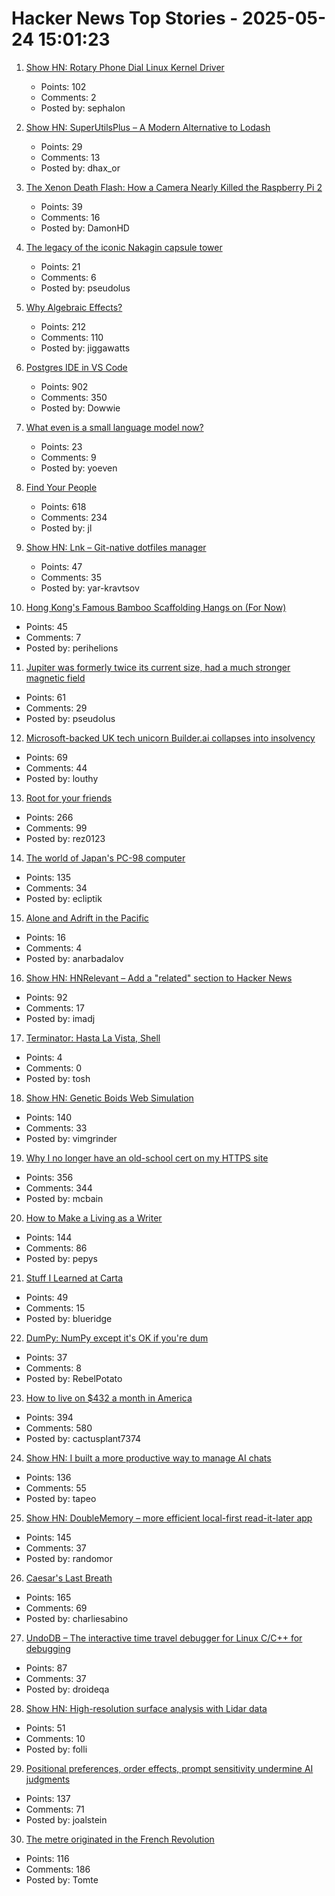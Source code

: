 # Hacker News Top Stories - 2025-05-24 15:01:23

1. [Show HN: Rotary Phone Dial Linux Kernel Driver](https://gitlab.com/sephalon/rotary_dial_kmod)
   - Points: 102
   - Comments: 2
   - Posted by: sephalon

2. [Show HN: SuperUtilsPlus – A Modern Alternative to Lodash](https://github.com/dhaxor/super-utils-plus)
   - Points: 29
   - Comments: 13
   - Posted by: dhax_or

3. [The Xenon Death Flash: How a Camera Nearly Killed the Raspberry Pi 2](https://magnus919.com/2025/05/the-xenon-death-flash-how-a-camera-nearly-killed-the-raspberry-pi-2/)
   - Points: 39
   - Comments: 16
   - Posted by: DamonHD

4. [The legacy of the iconic Nakagin capsule tower](https://www.designboom.com/architecture/moma-nakagin-capsule-tower-exhibition-many-lives-museum-modern-art-new-york-05-23-2025/)
   - Points: 21
   - Comments: 6
   - Posted by: pseudolus

5. [Why Algebraic Effects?](https://antelang.org/blog/why_effects/)
   - Points: 212
   - Comments: 110
   - Posted by: jiggawatts

6. [Postgres IDE in VS Code](https://techcommunity.microsoft.com/blog/adforpostgresql/announcing-a-new-ide-for-postgresql-in-vs-code-from-microsoft/4414648)
   - Points: 902
   - Comments: 350
   - Posted by: Dowwie

7. [What even is a small language model now?](https://jigsawstack.com/blog/what-even-is-a-small-language-model-now--ai)
   - Points: 23
   - Comments: 9
   - Posted by: yoeven

8. [Find Your People](https://foundersatwork.posthaven.com/find-your-people)
   - Points: 618
   - Comments: 234
   - Posted by: jl

9. [Show HN: Lnk – Git-native dotfiles manager](https://github.com/yarlson/lnk)
   - Points: 47
   - Comments: 35
   - Posted by: yar-kravtsov

10. [Hong Kong's Famous Bamboo Scaffolding Hangs on (For Now)](https://www.nytimes.com/2025/05/24/world/asia/hongkong-bamboo-scaffolding.html)
   - Points: 45
   - Comments: 7
   - Posted by: perihelions

11. [Jupiter was formerly twice its current size, had a much stronger magnetic field](https://phys.org/news/2025-05-jupiter-current-size-stronger-magnetic.html)
   - Points: 61
   - Comments: 29
   - Posted by: pseudolus

12. [Microsoft-backed UK tech unicorn Builder.ai collapses into insolvency](https://www.ft.com/content/9fdb4e2b-93ea-436d-92e5-fa76ee786caa)
   - Points: 69
   - Comments: 44
   - Posted by: louthy

13. [Root for your friends](https://josephthacker.com/personal/2025/05/13/root-for-your-friends.html)
   - Points: 266
   - Comments: 99
   - Posted by: rez0123

14. [The world of Japan's PC-98 computer](https://strangecomforts.com/the-strange-world-of-japans-pc-98-computer/)
   - Points: 135
   - Comments: 34
   - Posted by: ecliptik

15. [Alone and Adrift in the Pacific](https://www.theatlantic.com/magazine/archive/2025/06/commercial-fisherman-shipwreck/682580/)
   - Points: 16
   - Comments: 4
   - Posted by: anarbadalov

16. [Show HN: HNRelevant – Add a "related" section to Hacker News](https://github.com/imdj/HNRelevant)
   - Points: 92
   - Comments: 17
   - Posted by: imadj

17. [Terminator: Hasta La Vista, Shell](https://github.com/steipete/Terminator)
   - Points: 4
   - Comments: 0
   - Posted by: tosh

18. [Show HN: Genetic Boids Web Simulation](https://attentionmech.github.io/genetic-boids/)
   - Points: 140
   - Comments: 33
   - Posted by: vimgrinder

19. [Why I no longer have an old-school cert on my HTTPS site](https://rachelbythebay.com/w/2025/05/22/ssl/)
   - Points: 356
   - Comments: 344
   - Posted by: mcbain

20. [How to Make a Living as a Writer](https://thewalrus.ca/how-to-make-a-living-as-a-writer/)
   - Points: 144
   - Comments: 86
   - Posted by: pepys

21. [Stuff I Learned at Carta](https://lethain.com/stuff-learned-at-carta/)
   - Points: 49
   - Comments: 15
   - Posted by: blueridge

22. [DumPy: NumPy except it's OK if you're dum](https://dynomight.net/dumpy/)
   - Points: 37
   - Comments: 8
   - Posted by: RebelPotato

23. [How to live on $432 a month in America](https://shagbark.substack.com/p/how-to-live-on-432-a-month-in-america)
   - Points: 394
   - Comments: 580
   - Posted by: cactusplant7374

24. [Show HN: I built a more productive way to manage AI chats](https://contextch.at)
   - Points: 136
   - Comments: 55
   - Posted by: tapeo

25. [Show HN: DoubleMemory – more efficient local-first read-it-later app](https://doublememory.com)
   - Points: 145
   - Comments: 37
   - Posted by: randomor

26. [Caesar's Last Breath](https://charliesabino.com/caesars-last-breath/)
   - Points: 165
   - Comments: 69
   - Posted by: charliesabino

27. [UndoDB – The interactive time travel debugger for Linux C/C++ for debugging](https://undo.io/)
   - Points: 87
   - Comments: 37
   - Posted by: droideqa

28. [Show HN: High-resolution surface analysis with Lidar data](https://github.com/r-follador/delta-relief)
   - Points: 51
   - Comments: 10
   - Posted by: folli

29. [Positional preferences, order effects, prompt sensitivity undermine AI judgments](https://www.cip.org/blog/llm-judges-are-unreliable)
   - Points: 137
   - Comments: 71
   - Posted by: joalstein

30. [The metre originated in the French Revolution](https://www.abc.net.au/news/science/2025-05-20/metre-treaty-anniversary-metric-system-measurement-metrology/105302024)
   - Points: 116
   - Comments: 186
   - Posted by: Tomte

